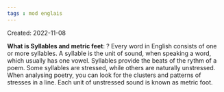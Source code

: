 ```yaml
---
tags : mod englais
---
```

Created: 2022-11-08 

**What is Syllables and metric feet**: 
?
Every word in English consists of one or more syllables. A syllable is the unit of sound, when speaking a word, which usually has one vowel. Syllables provide the beats of the rythm of a poem. Some syllables are stressed, while others are naturally unstressed. When analysing poetry, you can look for the clusters and patterns of stresses in a line. Each unit of unstressed sound is known as metric foot.
<!--SR:!2023-01-26,3,270-->